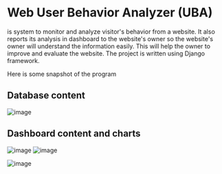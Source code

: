 # Web User Behavior Analyzer (UBA)
is system to monitor and analyze visitor's behavior from a website. It also reports its analysis in dashboard to the website's owner so the website's owner will understand the information easily. This will help the owner to improve and evaluate the website. The project is written using Django framework.

Here is some snapshot of the program
## Database content
![image](https://user-images.githubusercontent.com/57058232/112117178-a49a0780-8bed-11eb-875f-0e04446b45cc.png)

## Dashboard content and charts
![image](https://user-images.githubusercontent.com/57058232/112117249-bd0a2200-8bed-11eb-9ff4-acd689e8eab9.png)
![image](https://user-images.githubusercontent.com/57058232/112117351-ddd27780-8bed-11eb-9663-4ab6e9d7c817.png)

![image](https://user-images.githubusercontent.com/57058232/112117542-0c505280-8bee-11eb-82c5-41f13184ca94.png)

